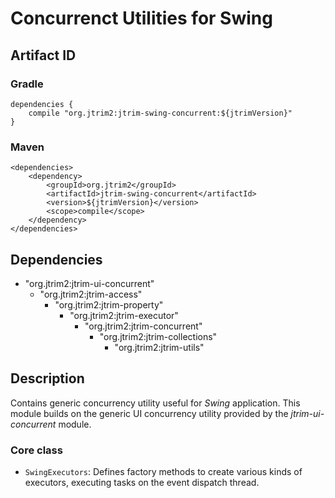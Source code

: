 Concurrenct Utilities for Swing
===============================

Artifact ID
-----------

### Gradle

    dependencies {
        compile "org.jtrim2:jtrim-swing-concurrent:${jtrimVersion}"
    }

### Maven

    <dependencies>
        <dependency>
            <groupId>org.jtrim2</groupId>
            <artifactId>jtrim-swing-concurrent</artifactId>
            <version>${jtrimVersion}</version>
            <scope>compile</scope>
        </dependency>
    </dependencies>


Dependencies
------------

- "org.jtrim2:jtrim-ui-concurrent"
  - "org.jtrim2:jtrim-access"
    - "org.jtrim2:jtrim-property"
      - "org.jtrim2:jtrim-executor"
        - "org.jtrim2:jtrim-concurrent"
          - "org.jtrim2:jtrim-collections"
            - "org.jtrim2:jtrim-utils"


Description
-----------

Contains generic concurrency utility useful for *Swing* application. This module
builds on the generic UI concurrency utility provided by the
*jtrim-ui-concurrent* module.

### Core class

- `SwingExecutors`: Defines factory methods to create various kinds of
  executors, executing tasks on the event dispatch thread.
